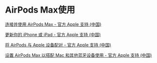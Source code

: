 # AirPods Max使用

[连接并使用 AirPods Max - 官方 Apple 支持 (中国)](https://support.apple.com/zh-cn/108364)

[更新你的 iPhone 或 iPad - 官方 Apple 支持 (中国)](https://support.apple.com/zh-cn/118575)

[将 AirPods 与 Apple 设备配对 - 官方 Apple 支持 (中国)](https://support.apple.com/zh-cn/guide/airpods/dev7c85810f2/web)

[设置 AirPods Max 以搭配 Mac 和其他蓝牙设备使用 - 官方 Apple 支持 (中国)](https://support.apple.com/zh-cn/104983)

